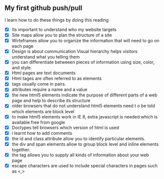 ## My first github push/pull

I learn how to do these things by doing this reading

- [x] Its important to understand who my website targets
- [x] Site maps allow you to plan the structure of a site
- [x] Wirteframes allow you to organize the information that will need to go on each page
- [x] Design is about communication Visual hierarchy helps visitors understand what you telling them
- [x] you can differentiate betweeen pieces of information using size, color, and style.
- [x] Html pages are text documents
- [x] Html tages are often referred to as elements
- [x] tags usually come in pairs.
- [x] attributes require a name and a value
- [x] the new html5 elements indicate the purpose of different parts of a web page and help to describe its structure
- [x] older browsers that do not understand html5 elements need t o be told which elements are block level
- [x] to make html5 elements work in IE 8, extra javascript is needed which is available free from google
- [x] Doctypes tell browsers which version of html is used
- [x] i learnt how to add comments
- [x] the id and class attribute allow you to identify particular elements.
- [x] the div and span elements allow to group block level and inline elements together.
- [x] the <meta> tag allows you to supply all kinds of information about your web page
- [x] escape characters are used to include special characters in pages such as <,> 
